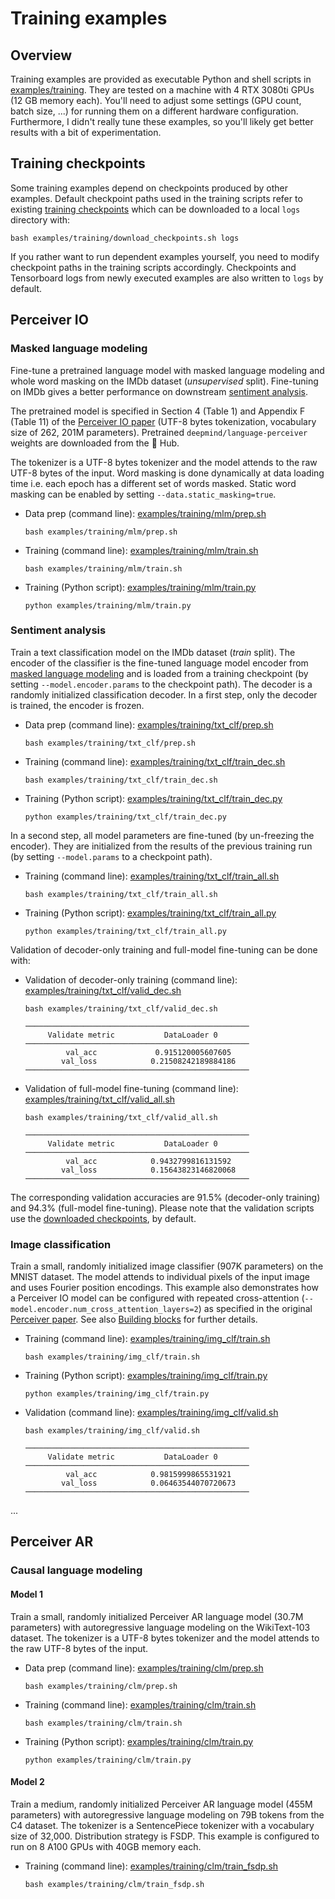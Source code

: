 # Training examples

## Overview

Training examples are provided as executable Python and shell scripts in [examples/training](../examples/training).
They are tested on a machine with 4 RTX 3080ti GPUs (12 GB memory each). You'll need to adjust some settings (GPU
count, batch size, ...) for running them on a different hardware configuration. Furthermore, I didn't really tune
these examples, so you'll likely get better results with a bit of experimentation.

## Training checkpoints

Some training examples depend on checkpoints produced by other examples. Default checkpoint paths used in the training
scripts refer to existing [training checkpoints](pretrained-models.md#training-checkpoints) which can be downloaded to
a local `logs` directory with:

```shell
bash examples/training/download_checkpoints.sh logs
```

If you rather want to run dependent examples yourself, you need to modify checkpoint paths in the training scripts
accordingly. Checkpoints and Tensorboard logs from newly executed examples are also written to `logs` by default.  

## Perceiver IO

### Masked language modeling

Fine-tune a pretrained language model with masked language modeling and whole word masking on the IMDb dataset
(*unsupervised* split). Fine-tuning on IMDb gives a better performance on downstream [sentiment analysis](#sentiment-analysis).

The pretrained model is specified in Section 4 (Table 1) and Appendix F (Table 11) of the
[Perceiver IO paper](https://arxiv.org/abs/2107.14795) (UTF-8 bytes tokenization, vocabulary size of 262, 201M
parameters). Pretrained `deepmind/language-perceiver` weights are downloaded from the 🤗 Hub.

The tokenizer is a UTF-8 bytes tokenizer and the model attends to the raw UTF-8 bytes of the input. Word masking is done
dynamically at data loading time i.e. each epoch has a different set of words masked. Static word masking can be enabled
by setting `--data.static_masking=true`.

- Data prep (command line): [examples/training/mlm/prep.sh](../examples/training/mlm/prep.sh)
  ```shell
  bash examples/training/mlm/prep.sh
  ```

- Training (command line): [examples/training/mlm/train.sh](../examples/training/mlm/train.sh)
  ```shell
  bash examples/training/mlm/train.sh
  ```

- Training (Python script): [examples/training/mlm/train.py](../examples/training/mlm/train.py)
  ```shell
  python examples/training/mlm/train.py
  ```

### Sentiment analysis

Train a text classification model on the IMDb dataset (*train* split). The encoder of the classifier is the fine-tuned
language model encoder from [masked language modeling](#masked-language-modeling) and is loaded from a training checkpoint
(by setting `--model.encoder.params` to the checkpoint path). The decoder is a randomly initialized classification decoder.
In a first step, only the decoder is trained, the encoder is frozen.

- Data prep (command line): [examples/training/txt_clf/prep.sh](../examples/training/txt_clf/prep.sh)
  ```shell
  bash examples/training/txt_clf/prep.sh
  ```

- Training (command line): [examples/training/txt_clf/train_dec.sh](../examples/training/txt_clf/train_dec.sh)
  ```shell
  bash examples/training/txt_clf/train_dec.sh
  ```

- Training (Python script): [examples/training/txt_clf/train_dec.py](../examples/training/txt_clf/train_dec.py)
  ```shell
  python examples/training/txt_clf/train_dec.py
  ```

In a second step, all model parameters are fine-tuned (by un-freezing the encoder). They are initialized from the
results of the previous training run (by setting `--model.params` to a checkpoint path).  

- Training (command line): [examples/training/txt_clf/train_all.sh](../examples/training/txt_clf/train_all.sh)
  ```shell
  bash examples/training/txt_clf/train_all.sh
  ```

- Training (Python script): [examples/training/txt_clf/train_all.py](../examples/training/txt_clf/train_all.py)
  ```shell
  python examples/training/txt_clf/train_all.py
  ```

Validation of decoder-only training and full-model fine-tuning can be done with:

- Validation of decoder-only training (command line): [examples/training/txt_clf/valid_dec.sh](../examples/training/txt_clf/valid_dec.sh)
  ```shell
  bash examples/training/txt_clf/valid_dec.sh
  ```
  ```
  ──────────────────────────────────────────────────
       Validate metric           DataLoader 0
  ──────────────────────────────────────────────────
           val_acc             0.915120005607605
          val_loss            0.21508242189884186
  ──────────────────────────────────────────────────
  ```

- Validation of full-model fine-tuning (command line): [examples/training/txt_clf/valid_all.sh](../examples/training/txt_clf/valid_all.sh)
  ```shell
  bash examples/training/txt_clf/valid_all.sh
  ```
  ```
  ──────────────────────────────────────────────────
       Validate metric           DataLoader 0
  ──────────────────────────────────────────────────
           val_acc            0.9432799816131592
          val_loss            0.15643823146820068
  ──────────────────────────────────────────────────
  ```

The corresponding validation accuracies are 91.5% (decoder-only training) and 94.3% (full-model fine-tuning). Please
note that the validation scripts use the [downloaded checkpoints](#training-checkpoints), by default.  

### Image classification

Train a small, randomly initialized  image classifier (907K parameters) on the MNIST dataset. The model attends
to individual pixels of the input image and uses Fourier position encodings. This example also demonstrates how
a Perceiver IO model can be configured with repeated cross-attention (`--model.encoder.num_cross_attention_layers=2`)
as specified in the original [Perceiver paper](https://arxiv.org/abs/2103.03206). See also [Building blocks](building-blocks.md)
for further details.

- Training (command line): [examples/training/img_clf/train.sh](../examples/training/img_clf/train.sh)
  ```shell
  bash examples/training/img_clf/train.sh
  ```

- Training (Python script): [examples/training/img_clf/train.py](../examples/training/img_clf/train.py)
  ```shell
  python examples/training/img_clf/train.py
  ```

- Validation (command line): [examples/training/img_clf/valid.sh](../examples/training/img_clf/valid.sh)
  ```shell
  bash examples/training/img_clf/valid.sh
  ```
  ```
  ──────────────────────────────────────────────────
       Validate metric           DataLoader 0
  ──────────────────────────────────────────────────
           val_acc            0.9815999865531921
          val_loss            0.06463544070720673
  ──────────────────────────────────────────────────
  ```

...

## Perceiver AR

### Causal language modeling

#### Model 1

Train a small, randomly initialized Perceiver AR language model (30.7M parameters) with autoregressive language
modeling on the WikiText-103 dataset. The tokenizer is a UTF-8 bytes tokenizer and the model attends to the raw
UTF-8 bytes of the input.

- Data prep (command line): [examples/training/clm/prep.sh](../examples/training/clm/prep.sh)
  ```shell
  bash examples/training/clm/prep.sh
  ```

- Training (command line): [examples/training/clm/train.sh](../examples/training/clm/train.sh)
  ```shell
  bash examples/training/clm/train.sh
  ```

- Training (Python script): [examples/training/clm/train.py](../examples/training/clm/train.py)
  ```shell
  python examples/training/clm/train.py
  ```

#### Model 2

Train a medium, randomly initialized Perceiver AR language model (455M parameters) with autoregressive language
modeling on 79B tokens from the C4 dataset. The tokenizer is a SentencePiece tokenizer with a vocabulary
size of 32,000. Distribution strategy is FSDP. This example is configured to run on 8 A100 GPUs with 40GB memory
each.

- Training (command line): [examples/training/clm/train_fsdp.sh](../examples/training/clm/train_fsdp.sh)
  ```shell
  bash examples/training/clm/train_fsdp.sh
  ```
